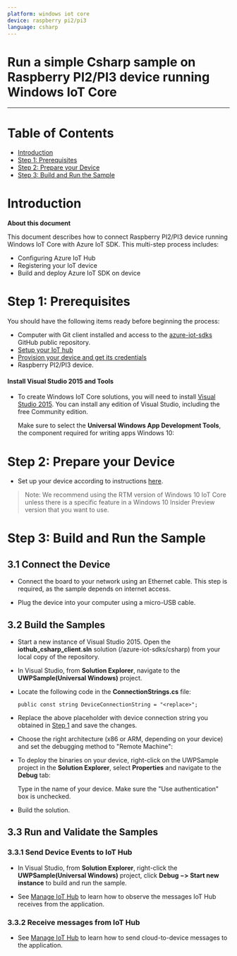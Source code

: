 ```yaml
---
platform: windows iot core
device: raspberry pi2/pi3
language: csharp
---
```


Run a simple Csharp sample on Raspberry PI2/PI3 device running Windows IoT Core
===
---

# Table of Contents

-   [Introduction](#Introduction)
-   [Step 1: Prerequisites](#Prerequisites)
-   [Step 2: Prepare your Device](#PrepareDevice)
-   [Step 3: Build and Run the Sample](#Build)

<a name="Introduction"></a>
# Introduction

**About this document**

This document describes how to connect Raspberry PI2/PI3 device running Windows IoT Core with Azure IoT SDK. This multi-step process includes:

-   Configuring Azure IoT Hub
-   Registering your IoT device
-   Build and deploy Azure IoT SDK on device

<a name="Prerequisites"></a>
# Step 1: Prerequisites

You should have the following items ready before beginning the process:

-   Computer with Git client installed and access to the
    [azure-iot-sdks](https://github.com/Azure/azure-iot-sdks) GitHub public repository.
-   [Setup your IoT hub][lnk-setup-iot-hub]
-   [Provision your device and get its credentials][lnk-manage-iot-hub]
-   Raspberry PI2/PI3 device.

#### Install Visual Studio 2015 and Tools

-   To create Windows IoT Core solutions, you will need to install [Visual Studio 2015](https://www.visualstudio.com/en-us/products/vs-2015-product-editions.aspx). You can install any edition of Visual Studio, including the free Community edition.

    Make sure to select the **Universal Windows App Development Tools**, the component required for writing apps Windows 10:

<a name="PrepareDevice"></a>
# Step 2: Prepare your Device

-   Set up your device according to instructions [here](http://ms-iot.github.io/content/en-US/win10/SetupRPI.htm).

> Note: We recommend using the RTM version of Windows 10 IoT Core unless there is a specific feature in a Windows 10 Insider Preview version that you want to use.

<a name="Build"></a>
# Step 3: Build and Run the Sample

<a name="Step_3_1:_Connect"></a>
## 3.1 Connect the Device

-   Connect the board to your network using an Ethernet cable. This step is required, as the sample depends on internet access.

-   Plug the device into your computer using a micro-USB cable.

<a name="Step_3_2:_Build"></a>
## 3.2  Build the Samples

-   Start a new instance of Visual Studio 2015. Open the **iothub_csharp_client.sln** solution (/azure-iot-sdks/csharp) from your local copy of the repository.

-   In Visual Studio, from **Solution Explorer**, navigate to the **UWPSample(Universal Windows)** project.

-   Locate the following code in the **ConnectionStrings.cs** file:

        public const string DeviceConnectionString = "<replace>";

-   Replace the above placeholder with device connection string you obtained in [Step 1](#Prerequisites) and save the changes.

-   Choose the right architecture (x86 or ARM, depending on your device) and set the debugging method to "Remote Machine":
    
-   To deploy the binaries on your device, right-click on the UWPSample project in the **Solution Explorer**, select **Properties** and navigate to the **Debug** tab:

    Type in the name of your device. Make sure the "Use authentication" box is unchecked.

-   Build the solution.

<a name="Step_3_3:_Run"></a>
## 3.3 Run and Validate the Samples

### 3.3.1 Send Device Events to IoT Hub

-   In Visual Studio, from **Solution Explorer**, right-click the **UWPSample(Universal Windows)** project, click **Debug &minus;&gt; Start new instance** to build and run the sample. 

-   See [Manage IoT Hub][lnk-manage-iot-hub] to learn how to observe the messages IoT Hub receives from the application.

### 3.3.2 Receive messages from IoT Hub

-   See [Manage IoT Hub][lnk-manage-iot-hub] to learn how to send cloud-to-device messages to the application.

[lnk-setup-iot-hub]: ../setup_iothub.md
[lnk-manage-iot-hub]: ../manage_iot_hub.md
